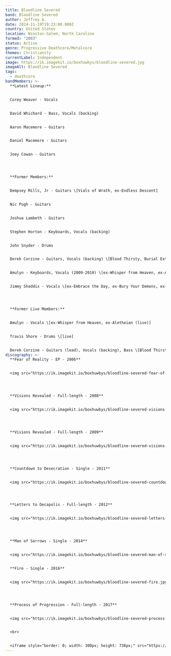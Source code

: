 ```yaml
---
title: Bloodline Severed
band: Bloodline Severed
author: Jeffrey A.
date: 2024-11-19T19:23:00.000Z
country: United States
location: Winston-Salem, North Carolina
formed: "2003"
status: Active
genre: Progressive Deathcore/Metalcore
themes: Christianity
currentLabel: Independent
image: https://ik.imagekit.io/boxhuwbys/bloodline-severed.jpg
imageAlt: Bloodline Severed
tags:
  - deathcore
bandMembers: >-
  **Latest Lineup:**


  Corey Weaver - Vocals


  David Whichard - Bass, Vocals (backing)


  Aaron Macemore - Guitars


  Daniel Macemore - Guitars


  Joey Cowan - Guitars




  **Former Members:**


  Dempsey Mills, Jr - Guitars \[Vials of Wrath, ex-Endless Descent]


  Nic Pugh - Guitars


  Joshua Lambeth - Guitars


  Stephen Horton - Keyboards, Vocals (backing)


  John Snyder - Drums


  Derek Corzine - Guitars, Vocals (backing) \[Blood Thirsty, Burial Extraction, Crowned in Sorrow, Syringe, Testimony of Apocalypse, ex-Whisper from Heaven, ex-Cosÿns, Derek Corzine, ex-Aletheian (live), ex-Quester, ex-Solarian]


  Amulyn - Keyboards, Vocals (2009-2010) \[ex-Whisper from Heaven, ex-Aletheian (live)]


  Jimmy Shaddix - Vocals \[ex-Embrace the Day, ex-Bury Your Demons, ex-Vitriolic]




  **Former Live Members:**


  Amulyn - Vocals \[ex-Whisper from Heaven, ex-Aletheian (live)]


  Travis Shore - Drums \[live]


  Derek Corzine - Guitars (lead), Vocals (backing), Bass \[Blood Thirsty, Burial Extraction, Crowned in Sorrow, Syringe, Testimony of Apocalypse, ex-Whisper from Heaven, ex-Cosÿns, Derek Corzine, ex-Aletheian (live), ex-Quester, ex-Solarian]
discography: >-
  **Fear of Reality - EP - 2006**  


  <img src="https://ik.imagekit.io/boxhuwbys/bloodline-severed-fear-of-reality.jpg" alt="Bloodline Severed - Fear of Reality EP cover" style="width:300px; height:auto;">




  **Visions Revealed - Full-length - 2008**  


  <img src="https://ik.imagekit.io/boxhuwbys/bloodline-severed-visions-revealed.jpg" alt="Bloodline Severed - Visions Revealed album cover" style="width:300px; height:auto;">




  **Visions Revealed - Full-length - 2009**  


  <img src="https://ik.imagekit.io/boxhuwbys/bloodline-severed-visions-revealed-2.jpg" alt="Bloodline Severed - Visions Revealed alternate album cover" style="width:300px; height:auto;">




  **Countdown to Desecration - Single - 2011**  


  <img src="https://ik.imagekit.io/boxhuwbys/bloodline-severed-countdown-to-desecration.jpg" alt="Bloodline Severed - Countdown to Desecration single cover" style="width:300px; height:auto;">




  **Letters to Decapolis - Full-length - 2012**  


  <img src="https://ik.imagekit.io/boxhuwbys/bloodline-severed-letters-to-decapolis.jpg" alt="Bloodline Severed - Letters to Decapolis album cover" style="width:300px; height:auto;">




  **Man of Sorrows - Single - 2014**  


  <img src="https://ik.imagekit.io/boxhuwbys/bloodline-severed-man-of-sorrows.jpg" alt="Bloodline Severed - Man of Sorrows single cover" style="width:300px; height:auto;">


  **Fire - Single - 2016**


  <img src="https://ik.imagekit.io/boxhuwbys/bloodline-severed-fire.jpg" alt="Bloodline Severed - Fire single cover" style="width:300px; height:auto;">




  **Process of Progression - Full-length - 2017**


  <img src="https://ik.imagekit.io/boxhuwbys/bloodline-severed-process-of-progression.jpg" alt="Bloodline Severed - Process of Progression album cover" style="width:300px; height:auto;">


  <br>


  <iframe style="border: 0; width: 300px; height: 736px;" src="https://bandcamp.com/EmbeddedPlayer/album=2692051826/size=large/bgcol=333333/linkcol=0f91ff/transparent=true/" seamless><a href="https://bloodlinesevered.bandcamp.com/album/process-of-progression">Process of Progression by Bloodline Severed</a></iframe>
---
```

